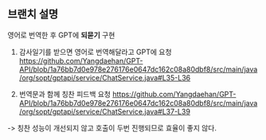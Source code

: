 ## 브랜치 설명
영어로 번역한 후 GPT에 **되묻기** 구현

1. 감사일기를 받으면 영어로 번역해달라고 GPT에 요청
  https://github.com/Yangdaehan/GPT-API/blob/1a76bb7d0e978e276176e0647dc162c08a80dbf8/src/main/java/org/sopt/gptapi/service/ChatService.java#L35-L36


2. 번역문과 함께 칭찬 피드백 요청
   https://github.com/Yangdaehan/GPT-API/blob/1a76bb7d0e978e276176e0647dc162c08a80dbf8/src/main/java/org/sopt/gptapi/service/ChatService.java#L37-L39


-> 칭찬 성능이 개선되지 않고 호출이 두번 진행되므로 효율이 좋지 않다.
